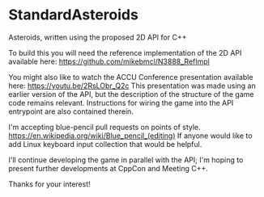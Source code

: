 # StandardAsteroids
Asteroids, written using the proposed 2D API for C++

To build this you will need the reference implementation of the 2D API available here:
https://github.com/mikebmcl/N3888_RefImpl

You might also like to watch the ACCU Conference presentation available here:
https://youtu.be/2RsLObr_Q2c
This presentation was made using an earlier version of the API, but the description of the structure of the game code remains relevant.
Instructions for wiring the game into the API entrypoint are also contained therein.

I'm accepting blue-pencil pull requests on points of style.
https://en.wikipedia.org/wiki/Blue_pencil_(editing)
If anyone would like to add Linux keyboard input collection that would be helpful.

I'll continue developing the game in parallel with the API; I'm hoping to present further developments at CppCon and Meeting C++.

Thanks for your interest!